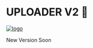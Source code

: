 # UPLOADER V2 🚀

[![logo](https://c.tenor.com/I0XRzAxIVdYAAAAC/blackpink-kpop.gif)](https://telegram.dog/UploadLinkToFileBot)


New Version Soon 
